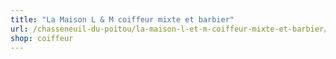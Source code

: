 ```yaml
---
title: "La Maison L & M coiffeur mixte et barbier"
url: /chasseneuil-du-poitou/la-maison-l-et-m-coiffeur-mixte-et-barbier/
shop: coiffeur
---
```

